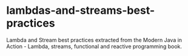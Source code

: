 # lambdas-and-streams-best-practices
Lambda and Stream best practices extracted from the Modern Java in Action - Lambda, streams, functional and reactive programming book.
